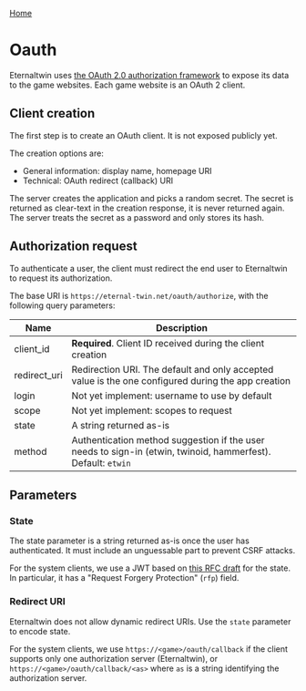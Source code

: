 [Home](./index.md)

# Oauth

Eternaltwin uses [the OAuth 2.0 authorization framework](https://tools.ietf.org/html/rfc6749) to expose its data to the game websites.
Each game website is an OAuth 2 client.

## Client creation

The first step is to create an OAuth client. It is not exposed publicly yet.

The creation options are:
- General information: display name, homepage URI
- Technical: OAuth redirect (callback) URI

The server creates the application and picks a random secret.
The secret is returned as clear-text in the creation response, it is never returned again.
The server treats the secret as a password and only stores its hash.

## Authorization request

To authenticate a user, the client must redirect the end user to Eternaltwin to request its authorization.

The base URI is `https://eternal-twin.net/oauth/authorize`, with the following query parameters:

| Name         | Description                                                   |
|--------------|---------------------------------------------------------------|
| client_id    | **Required**. Client ID received during the client creation   |
| redirect_uri | Redirection URI. The default and only accepted value is the one configured during the app creation |
| login        | Not yet implement: username to use by default                 |
| scope        | Not yet implement: scopes to request                          |
| state        | A string returned as-is                                       |
| method       | Authentication method suggestion if the user needs to sign-in (etwin, twinoid, hammerfest). Default: `etwin` |

## Parameters

### State

The state parameter is a string returned as-is once the user has authenticated. It must include an unguessable part to prevent CSRF attacks.

For the system clients, we use a JWT based on [this RFC draft](https://tools.ietf.org/html/draft-bradley-oauth-jwt-encoded-state-00) for the state. In particular, it has a "Request Forgery Protection" (`rfp`) field.

### Redirect URI

Eternaltwin does not allow dynamic redirect URIs. Use the `state` parameter to encode state.

For the system clients, we use `https://<game>/oauth/callback` if the client supports only one authorization server (Eternaltwin), or `https://<game>/oauth/callback/<as>` where `as` is a string identifying the authorization server.
